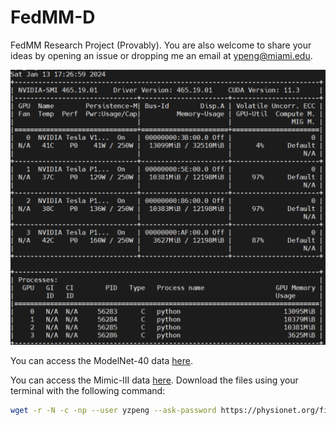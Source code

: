 # FedMM-D

FedMM Research Project (Provably). You are also welcome to share your ideas by opening an issue or dropping me an email at [ypeng@miami.edu](mailto:ypeng@miami.edu).

![FedMM-D](fig/memory.jpg)

You can access the ModelNet-40 data [here](https://modelnet.cs.princeton.edu/).

You can access the Mimic-III data [here](https://physionet.org/content/mimiciii/1.4/). Download the files using your terminal with the following command:

```bash
wget -r -N -c -np --user yzpeng --ask-password https://physionet.org/files/mimiciii/1.4/
